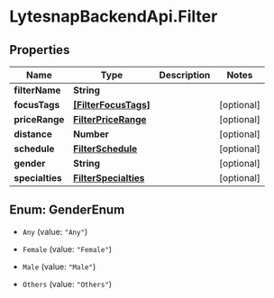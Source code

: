 # LytesnapBackendApi.Filter

## Properties

Name | Type | Description | Notes
------------ | ------------- | ------------- | -------------
**filterName** | **String** |  | 
**focusTags** | [**[FilterFocusTags]**](FilterFocusTags.md) |  | [optional] 
**priceRange** | [**FilterPriceRange**](FilterPriceRange.md) |  | [optional] 
**distance** | **Number** |  | [optional] 
**schedule** | [**FilterSchedule**](FilterSchedule.md) |  | [optional] 
**gender** | **String** |  | [optional] 
**specialties** | [**FilterSpecialties**](FilterSpecialties.md) |  | [optional] 



## Enum: GenderEnum


* `Any` (value: `"Any"`)

* `Female` (value: `"Female"`)

* `Male` (value: `"Male"`)

* `Others` (value: `"Others"`)




